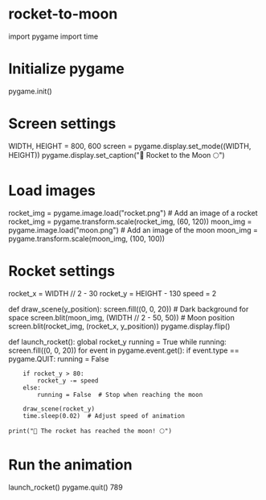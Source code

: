 # rocket-to-moon
import pygame
import time

# Initialize pygame
pygame.init()

# Screen settings
WIDTH, HEIGHT = 800, 600
screen = pygame.display.set_mode((WIDTH, HEIGHT))
pygame.display.set_caption("🚀 Rocket to the Moon 🌕")

# Load images
rocket_img = pygame.image.load("rocket.png")  # Add an image of a rocket
rocket_img = pygame.transform.scale(rocket_img, (60, 120))
moon_img = pygame.image.load("moon.png")  # Add an image of the moon
moon_img = pygame.transform.scale(moon_img, (100, 100))

# Rocket settings
rocket_x = WIDTH // 2 - 30
rocket_y = HEIGHT - 130
speed = 2

def draw_scene(y_position):
    screen.fill((0, 0, 20))  # Dark background for space
    screen.blit(moon_img, (WIDTH // 2 - 50, 50))  # Moon position
    screen.blit(rocket_img, (rocket_x, y_position))
    pygame.display.flip()

def launch_rocket():
    global rocket_y
    running = True
    while running:
        screen.fill((0, 0, 20))
        for event in pygame.event.get():
            if event.type == pygame.QUIT:
                running = False
        
        if rocket_y > 80:
            rocket_y -= speed
        else:
            running = False  # Stop when reaching the moon
        
        draw_scene(rocket_y)
        time.sleep(0.02)  # Adjust speed of animation

    print("🚀 The rocket has reached the moon! 🌕")

# Run the animation
launch_rocket()
pygame.quit()
789
